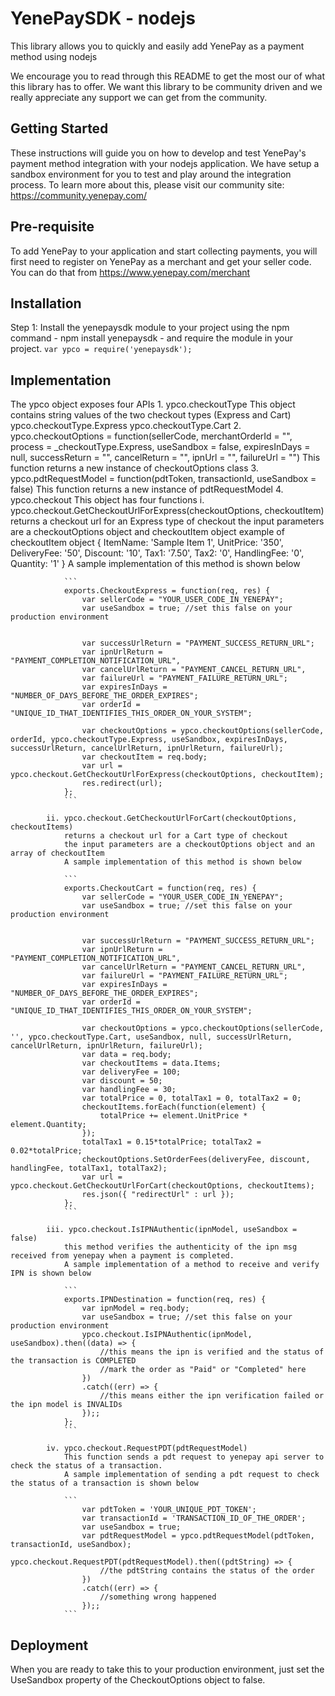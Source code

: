 # YenePaySDK - nodejs

This library allows you to quickly and easily add YenePay as a payment method using nodejs

We encourage you to read through this README to get the most our of what this library has to offer. We want this library to be community driven and we really appreciate any support we can get from the community.

## Getting Started

These instructions will guide you on how to develop and test YenePay's payment method integration with your nodejs application. We have setup a sandbox environment for you to test and play around the integration process. To learn more about this, please visit our community site: https://community.yenepay.com/

## Pre-requisite

To add YenePay to your application and start collecting payments, you will first need to register on YenePay as a merchant and get your seller code. You can do that from https://www.yenepay.com/merchant

## Installation

Step 1: Install the yenepaysdk module to your project using the npm command - npm install yenepaysdk - and require the module in your project.
    ```
    var ypco = require('yenepaysdk');
    ```

## Implementation
The ypco object exposes four APIs
    1. ypco.checkoutType
        This object contains string values of the two checkout types (Express and Cart)
            ypco.checkoutType.Express 
            ypco.checkoutType.Cart
    2. ypco.checkoutOptions = function(sellerCode, merchantOrderId = "", process = _checkoutType.Express, useSandbox = false, expiresInDays = null, successReturn = "", cancelReturn = "", ipnUrl = "", failureUrl = "")
        This function returns a new instance of checkoutOptions class
    3. ypco.pdtRequestModel = function(pdtToken, transactionId, useSandbox = false)
        This function returns a new instance of pdtRequestModel
    4. ypco.checkout
        This object has four functions
            i. ypco.checkout.GetCheckoutUrlForExpress(checkoutOptions, checkoutItem)
                returns a checkout url for an Express type of checkout
                the input parameters are a checkoutOptions object and checkoutItem object
                    example of checkoutItem object
                        { 
                            ItemName: 'Sample Item 1',
                            UnitPrice: '350',
                            DeliveryFee: '50',
                            Discount: '10',
                            Tax1: '7.50',
                            Tax2: '0',
                            HandlingFee: '0',
                            Quantity: '1'
                        }
                A sample implementation of this method is shown below

                ```
                exports.CheckoutExpress = function(req, res) {
                    var sellerCode = "YOUR_USER_CODE_IN_YENEPAY";
                    var useSandbox = true; //set this false on your production environment


                    var successUrlReturn = "PAYMENT_SUCCESS_RETURN_URL";
                    var ipnUrlReturn = "PAYMENT_COMPLETION_NOTIFICATION_URL",
                    var cancelUrlReturn = "PAYMENT_CANCEL_RETURN_URL",
                    var failureUrl = "PAYMENT_FAILURE_RETURN_URL";
                    var expiresInDays = "NUMBER_OF_DAYS_BEFORE_THE_ORDER_EXPIRES";
                    var orderId = "UNIQUE_ID_THAT_IDENTIFIES_THIS_ORDER_ON_YOUR_SYSTEM";

                    var checkoutOptions = ypco.checkoutOptions(sellerCode, orderId, ypco.checkoutType.Express, useSandbox, expiresInDays, successUrlReturn, cancelUrlReturn, ipnUrlReturn, failureUrl);
                    var checkoutItem = req.body;
                    var url = ypco.checkout.GetCheckoutUrlForExpress(checkoutOptions, checkoutItem);
                    res.redirect(url);
                };
                ```

            ii. ypco.checkout.GetCheckoutUrlForCart(checkoutOptions, checkoutItems)
                returns a checkout url for a Cart type of checkout
                the input parameters are a checkoutOptions object and an array of checkoutItem                
                A sample implementation of this method is shown below

                ```
                exports.CheckoutCart = function(req, res) {
                    var sellerCode = "YOUR_USER_CODE_IN_YENEPAY";
                    var useSandbox = true; //set this false on your production environment


                    var successUrlReturn = "PAYMENT_SUCCESS_RETURN_URL";
                    var ipnUrlReturn = "PAYMENT_COMPLETION_NOTIFICATION_URL",
                    var cancelUrlReturn = "PAYMENT_CANCEL_RETURN_URL",
                    var failureUrl = "PAYMENT_FAILURE_RETURN_URL";
                    var expiresInDays = "NUMBER_OF_DAYS_BEFORE_THE_ORDER_EXPIRES";
                    var orderId = "UNIQUE_ID_THAT_IDENTIFIES_THIS_ORDER_ON_YOUR_SYSTEM";

                    var checkoutOptions = ypco.checkoutOptions(sellerCode, '', ypco.checkoutType.Cart, useSandbox, null, successUrlReturn, cancelUrlReturn, ipnUrlReturn, failureUrl);
                    var data = req.body;
                    var checkoutItems = data.Items;
                    var deliveryFee = 100;
                    var discount = 50;
                    var handlingFee = 30;
                    var totalPrice = 0, totalTax1 = 0, totalTax2 = 0;
                    checkoutItems.forEach(function(element) {
                        totalPrice += element.UnitPrice * element.Quantity;
                    });
                    totalTax1 = 0.15*totalPrice; totalTax2 = 0.02*totalPrice;
                    checkoutOptions.SetOrderFees(deliveryFee, discount, handlingFee, totalTax1, totalTax2);
                    var url = ypco.checkout.GetCheckoutUrlForCart(checkoutOptions, checkoutItems);
                    res.json({ "redirectUrl" : url });
                };
                ```

            iii. ypco.checkout.IsIPNAuthentic(ipnModel, useSandbox = false)
                this method verifies the authenticity of the ipn msg received from yenepay when a payment is completed.
                A sample implementation of a method to receive and verify IPN is shown below

                ```
                exports.IPNDestination = function(req, res) {
                    var ipnModel = req.body;
                    var useSandbox = true; //set this false on your production environment
                    ypco.checkout.IsIPNAuthentic(ipnModel, useSandbox).then((data) => {
                        //this means the ipn is verified and the status of the transaction is COMPLETED
                        //mark the order as "Paid" or "Completed" here
                    })
                    .catch((err) => {
                        //this means either the ipn verification failed or the ipn model is INVALIDs
                    });;
                };
                ```

            iv. ypco.checkout.RequestPDT(pdtRequestModel)
                This function sends a pdt request to yenepay api server to check the status of a transaction.
                A sample implementation of sending a pdt request to check the status of a transaction is shown below

                ```
                    var pdtToken = 'YOUR_UNIQUE_PDT_TOKEN';
                    var transactionId = 'TRANSACTION_ID_OF_THE_ORDER';
                    var useSandbox = true;
                    var pdtRequestModel = ypco.pdtRequestModel(pdtToken, transactionId, useSandbox);
                    ypco.checkout.RequestPDT(pdtRequestModel).then((pdtString) => {
                        //the pdtString contains the status of the order
                    })
                    .catch((err) => {
                        //something wrong happened
                    });;
                ```



## Deployment

When you are ready to take this to your production environment, just set the UseSandbox property of the CheckoutOptions object to false.





